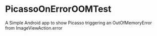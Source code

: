 # PicassoOnErrorOOMTest
A Simple Android app to show Picasso triggering an OutOfMemoryError from ImageViewAction.error
